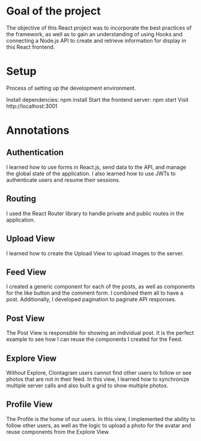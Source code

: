 # Goal of the project

The objective of this React project was to incorporate the best practices of the framework, as well as to gain an understanding of using Hooks and connecting a Node.js API to create and retrieve information for display in this React frontend.

# Setup

Process of setting up the development environment.

Install dependencies:
  npm install
Start the frontend server: 
  npm start
Visit 
  http://localhost:3001

# Annotations

## Authentication

I learned how to use forms in React.js, send data to the API, and manage the global state of the application. I also learned how to use JWTs to authenticate users and resume their sessions.

## Routing

I used the React Router library to handle private and public routes in the application.

## Upload View
I learned how to create the Upload View to upload images to the server.

## Feed View

I created a generic component for each of the posts, as well as components for the like button and the comment form. I combined them all to have a post. Additionally, I developed pagination to paginate API responses.

## Post View

The Post View is responsible for showing an individual post. It is the perfect example to see how I can reuse the components I created for the Feed.

## Explore View

Without Explore, Clontagram users cannot find other users to follow or see photos that are not in their feed. In this view, I learned how to synchronize multiple server calls and also built a grid to show multiple photos.

## Profile View

The Profile is the home of our users. In this view, I implemented the ability to follow other users, as well as the logic to upload a photo for the avatar and reuse components from the Explore View.
